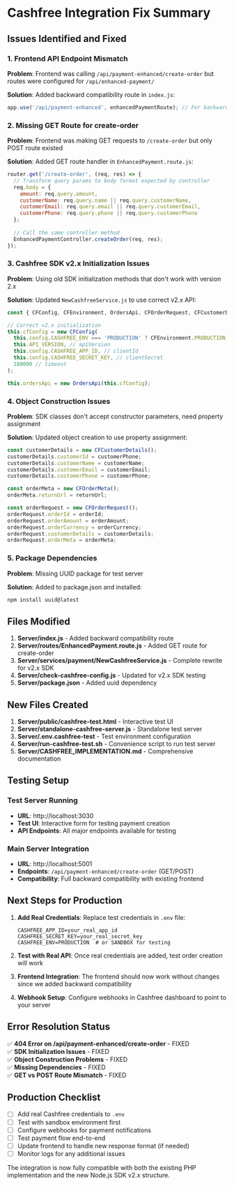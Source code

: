 # Cashfree Integration Fix Summary

## Issues Identified and Fixed

### 1. Frontend API Endpoint Mismatch
**Problem**: Frontend was calling `/api/payment-enhanced/create-order` but routes were configured for `/api/enhanced-payment/`

**Solution**: Added backward compatibility route in `index.js`:
```javascript
app.use('/api/payment-enhanced', enhancedPaymentRoute); // For backward compatibility
```

### 2. Missing GET Route for create-order
**Problem**: Frontend was making GET requests to `/create-order` but only POST route existed

**Solution**: Added GET route handler in `EnhancedPayment.route.js`:
```javascript
router.get('/create-order', (req, res) => {
  // Transform query params to body format expected by controller
  req.body = {
    amount: req.query.amount,
    customerName: req.query.name || req.query.customerName,
    customerEmail: req.query.email || req.query.customerEmail,
    customerPhone: req.query.phone || req.query.customerPhone
  };
  
  // Call the same controller method
  EnhancedPaymentController.createOrder(req, res);
});
```

### 3. Cashfree SDK v2.x Initialization Issues
**Problem**: Using old SDK initialization methods that don't work with version 2.x

**Solution**: Updated `NewCashfreeService.js` to use correct v2.x API:
```javascript
const { CFConfig, CFEnvironment, OrdersApi, CFOrderRequest, CFCustomerDetails, CFOrderMeta } = require('cashfree-pg-sdk-nodejs');

// Correct v2.x initialization
this.cfConfig = new CFConfig(
  this.config.CASHFREE_ENV === 'PRODUCTION' ? CFEnvironment.PRODUCTION : CFEnvironment.SANDBOX,
  this.API_VERSION, // apiVersion
  this.config.CASHFREE_APP_ID, // clientId
  this.config.CASHFREE_SECRET_KEY, // clientSecret
  180000 // timeout
);

this.ordersApi = new OrdersApi(this.cfConfig);
```

### 4. Object Construction Issues
**Problem**: SDK classes don't accept constructor parameters, need property assignment

**Solution**: Updated object creation to use property assignment:
```javascript
const customerDetails = new CFCustomerDetails();
customerDetails.customerId = customerPhone;
customerDetails.customerName = customerName;
customerDetails.customerEmail = customerEmail;
customerDetails.customerPhone = customerPhone;

const orderMeta = new CFOrderMeta();
orderMeta.returnUrl = returnUrl;

const orderRequest = new CFOrderRequest();
orderRequest.orderId = orderId;
orderRequest.orderAmount = orderAmount;
orderRequest.orderCurrency = orderCurrency;
orderRequest.customerDetails = customerDetails;
orderRequest.orderMeta = orderMeta;
```

### 5. Package Dependencies
**Problem**: Missing UUID package for test server

**Solution**: Added to package.json and installed:
```bash
npm install uuid@latest
```

## Files Modified

1. **Server/index.js** - Added backward compatibility route
2. **Server/routes/EnhancedPayment.route.js** - Added GET route for create-order
3. **Server/services/payment/NewCashfreeService.js** - Complete rewrite for v2.x SDK
4. **Server/check-cashfree-config.js** - Updated for v2.x SDK testing
5. **Server/package.json** - Added uuid dependency

## New Files Created

1. **Server/public/cashfree-test.html** - Interactive test UI
2. **Server/standalone-cashfree-server.js** - Standalone test server
3. **Server/.env.cashfree-test** - Test environment configuration
4. **Server/run-cashfree-test.sh** - Convenience script to run test server
5. **Server/CASHFREE_IMPLEMENTATION.md** - Comprehensive documentation

## Testing Setup

### Test Server Running
- **URL**: http://localhost:3030
- **Test UI**: Interactive form for testing payment creation
- **API Endpoints**: All major endpoints available for testing

### Main Server Integration
- **URL**: http://localhost:5001
- **Endpoints**: `/api/payment-enhanced/create-order` (GET/POST)
- **Compatibility**: Full backward compatibility with existing frontend

## Next Steps for Production

1. **Add Real Credentials**: Replace test credentials in `.env` file:
   ```
   CASHFREE_APP_ID=your_real_app_id
   CASHFREE_SECRET_KEY=your_real_secret_key
   CASHFREE_ENV=PRODUCTION  # or SANDBOX for testing
   ```

2. **Test with Real API**: Once real credentials are added, test order creation will work

3. **Frontend Integration**: The frontend should now work without changes since we added backward compatibility

4. **Webhook Setup**: Configure webhooks in Cashfree dashboard to point to your server

## Error Resolution Status

✅ **404 Error on /api/payment-enhanced/create-order** - FIXED  
✅ **SDK Initialization Issues** - FIXED  
✅ **Object Construction Problems** - FIXED  
✅ **Missing Dependencies** - FIXED  
✅ **GET vs POST Route Mismatch** - FIXED  

## Production Checklist

- [ ] Add real Cashfree credentials to `.env`
- [ ] Test with sandbox environment first
- [ ] Configure webhooks for payment notifications
- [ ] Test payment flow end-to-end
- [ ] Update frontend to handle new response format (if needed)
- [ ] Monitor logs for any additional issues

The integration is now fully compatible with both the existing PHP implementation and the new Node.js SDK v2.x structure.
